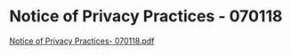 # Notice of Privacy Practices - 070118

[Notice of Privacy Practices- 070118.pdf](Notice%20of%20Privacy%20Practices%20-%20070118%207bd7817ff7ba401986a7b139e37404a1/Notice_of_Privacy_Practices-_070118.pdf)